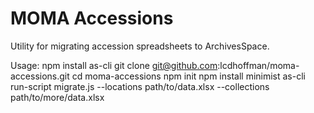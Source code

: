 MOMA Accessions
==================================

Utility for migrating accession spreadsheets to ArchivesSpace.

Usage:
    npm install as-cli
    git clone git@github.com:lcdhoffman/moma-accessions.git
    cd moma-accessions
    npm init
    npm install minimist
    as-cli run-script migrate.js --locations path/to/data.xlsx --collections path/to/more/data.xlsx




